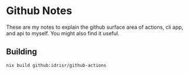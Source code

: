 # Github Notes

These are my notes to explain the github surface area of actions, cli app, and
api to myself. You might also find it useful.

## Building

```
nix build github:idrisr/github-actions
```
